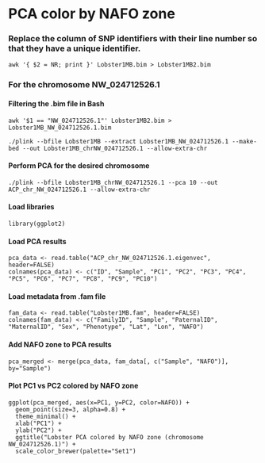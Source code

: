 # PCA color by NAFO zone

### Replace the column of SNP identifiers with their line number so that they have a unique identifier.
````
awk '{ $2 = NR; print }' Lobster1MB.bim > Lobster1MB2.bim
````
### For the chromosome NW_024712526.1
#### Filtering the .bim file in Bash
````
awk '$1 == "NW_024712526.1"' Lobster1MB2.bim > Lobster1MB_NW_024712526.1.bim
````
````
./plink --bfile Lobster1MB --extract Lobster1MB_NW_024712526.1 --make-bed --out Lobster1MB_chrNW_024712526.1 --allow-extra-chr 
````
#### Perform PCA for the desired chromosome
````
./plink --bfile Lobster1MB_chrNW_024712526.1 --pca 10 --out ACP_chr_NW_024712526.1 --allow-extra-chr 
````
#### Load libraries
````
library(ggplot2)
````
#### Load PCA results
````
pca_data <- read.table("ACP_chr_NW_024712526.1.eigenvec", header=FALSE)
colnames(pca_data) <- c("ID", "Sample", "PC1", "PC2", "PC3", "PC4", "PC5", "PC6", "PC7", "PC8", "PC9", "PC10")
````
#### Load metadata from .fam file
````
fam_data <- read.table("Lobster1MB.fam", header=FALSE)
colnames(fam_data) <- c("FamilyID", "Sample", "PaternalID", "MaternalID", "Sex", "Phenotype", "Lat", "Lon", "NAFO")
````
#### Add NAFO zone to PCA results
````
pca_merged <- merge(pca_data, fam_data[, c("Sample", "NAFO")], by="Sample")
````
#### Plot PC1 vs PC2 colored by NAFO zone
````
ggplot(pca_merged, aes(x=PC1, y=PC2, color=NAFO)) +
  geom_point(size=3, alpha=0.8) +
  theme_minimal() +
  xlab("PC1") + 
  ylab("PC2") +
  ggtitle("Lobster PCA colored by NAFO zone (chromosome NW_024712526.1)") +
  scale_color_brewer(palette="Set1")
````
